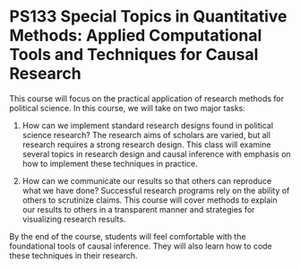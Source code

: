 # PS133 Special Topics in Quantitative Methods: Applied Computational Tools and Techniques for Causal Research

This course will focus on the practical application of research methods for political science. In this course, we will take on two major tasks:

1. How can we implement standard research designs found in political science research? The research aims of scholars are varied, but all research requires a strong research design. This class will examine several topics in research design and causal inference with emphasis on how to implement these techniques in practice.

2. How can we communicate our results so that others can reproduce what we have done? Successful research programs rely on the ability of others to scrutinize claims. This course will cover methods to explain our results to others in a transparent manner and strategies for visualizing research results.

By the end of the course, students will feel comfortable with the foundational tools of causal inference. They will also learn how to code these techniques in their research.